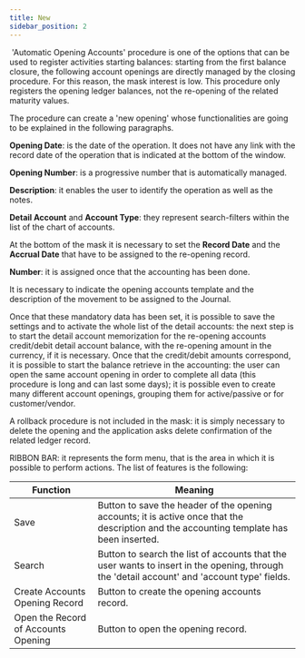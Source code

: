 ```yaml
---
title: New
sidebar_position: 2
---
```


 'Automatic Opening Accounts' procedure is one of the options that can be used to register activities starting balances: starting from the first balance closure, the following account openings are directly managed by the closing procedure. For this reason, the mask interest is low. This procedure only registers the opening ledger balances, not the re-opening of the related maturity values.

The procedure can create a 'new opening' whose functionalities are going to be explained in the following paragraphs.

**Opening Date**: is the date of the operation. It does not have any link with the record date of the operation that is indicated at the bottom of the window.

**Opening Number**: is a progressive number that is automatically managed.

**Description**: it enables the user to identify the operation as well as the notes.

**Detail Account** and **Account Type**: they represent search-filters within the list of the chart of accounts.

At the bottom of the mask it is necessary to set the **Record Date** and the **Accrual Date** that have to be assigned to the re-opening record.

**Number**: it is assigned once that the accounting has been done.

It is necessary to indicate the opening accounts template and the description of the movement to be assigned to the Journal.

Once that these mandatory data has been set, it is possible to save the settings and to activate the whole list of the detail accounts: the next step is to start the detail account memorization for the re-opening accounts credit/debit detail account balance, with the re-opening amount in the currency, if it is necessary. Once that the credit/debit amounts correspond, it is possible to start the balance retrieve in the accounting: the user can open the same account opening in order to complete all data (this procedure is long and can last some days); it is possible even to create many different account openings, grouping them for active/passive or for customer/vendor.

A rollback procedure is not included in the mask: it is simply necessary to delete the opening and the application asks delete confirmation of the related ledger record.

RIBBON BAR: it represents the form menu, that is the area in which it is possible to perform actions. The list of features is the following:



| Function | Meaning |
| --- | --- |
| Save | Button to save the header of the opening accounts; it is active once that the description and the accounting template has been inserted. |
| Search | Button to search the list of accounts that the user wants to insert in the opening, through the 'detail account' and 'account type' fields. |
| Create Accounts Opening Record | Button to create the opening accounts record. |
| Open the Record of Accounts Opening | Button to open the opening record. |






